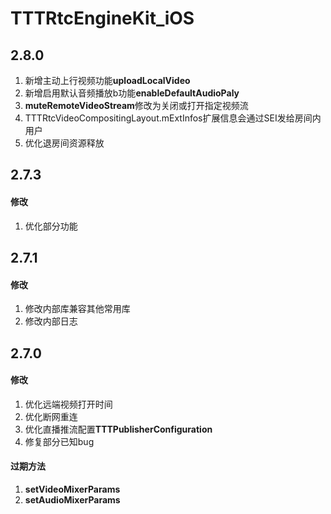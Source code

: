 # TTTRtcEngineKit_iOS

## 2.8.0

1. 新增主动上行视频功能**uploadLocalVideo**
2. 新增启用默认音频播放b功能**enableDefaultAudioPaly**
3. **muteRemoteVideoStream**修改为关闭或打开指定视频流
4. TTTRtcVideoCompositingLayout.mExtInfos扩展信息会通过SEI发给房间内用户
5. 优化退房间资源释放

## 2.7.3

#### 修改

1. 优化部分功能

## 2.7.1

#### 修改

1. 修改内部库兼容其他常用库
2. 修改内部日志

## 2.7.0

#### 修改

1. 优化远端视频打开时间
2. 优化断网重连
3. 优化直播推流配置**TTTPublisherConfiguration**
4. 修复部分已知bug

#### 过期方法

1. **setVideoMixerParams**
2. **setAudioMixerParams**
